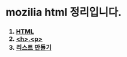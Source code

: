 <h1> mozilia html 정리입니다. </h1>

<h3><ol>
  <li>
    <a href = https://github.com/tlagusejr/mozilia_html/blob/main/html/html_01.md>HTML</a>
  </li>
  <li>
    <a href = https://github.com/tlagusejr/mozilia_html/blob/main/html/html_02.md>&lt;h&gt;,&lt;p&gt;</a>
  </li>
  <li><a href = https://github.com/tlagusejr/mozilia_html/blob/main/html/html_03.md>리스트 만들기</>
  </li>
</ol>
</h3>
